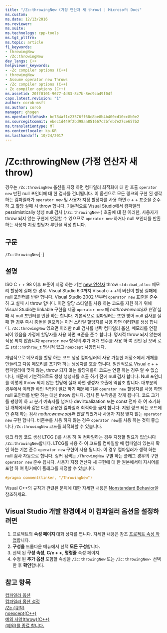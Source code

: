 ```yaml
---
title: "/Zc:throwingNew (가정 연산자 새 throw) | Microsoft Docs"
ms.custom: 
ms.date: 12/13/2016
ms.reviewer: 
ms.suite: 
ms.technology: cpp-tools
ms.tgt_pltfrm: 
ms.topic: article
f1_keywords:
- throwingNew
- /Zc:throwingNew
dev_langs: C++
helpviewer_keywords:
- -Zc compiler options (C++)
- throwingNew
- Assume operator new Throws
- /Zc compiler options (C++)
- Zc compiler options (C++)
ms.assetid: 20ff0101-9677-4d83-8c7b-8ec9ca49f04f
caps.latest.revision: "1"
author: corob-msft
ms.author: corob
manager: ghogen
ms.openlocfilehash: bc784af1c23576ff68c8be8b4b400cd10cc8b0e2
ms.sourcegitcommit: ebec1d449f2bd98aa851667c2bfeb7e27ce657b2
ms.translationtype: MT
ms.contentlocale: ko-KR
ms.lasthandoff: 10/24/2017
---
```

# <a name="zcthrowingnew-assume-operator-new-throws"></a>/Zc:throwingNew (가정 연산자 새 throw)  
경우는 `/Zc:throwingNew` 옵션을 지정 하면 컴파일러 최적화에 대 한 호출 `operator new` 반환 null 포인터에 대 한 검사를 건너뜁니다. 이 옵션으로 모든 링크의 구현 된 생각 하는 컴파일러가 `operator new` 및 사용자 지정 할당자를 사용 하면 c + + 표준을 준수 하 고 할당 실패 시 throw 합니다. 기본적으로 Visual Studio에서 컴파일러 pessimistically 생성 null 검사 (`/Zc:throwingNew-`) 호출에 대 한 이러한, 사용자가 throw 되지 않는 구현에 연결할 수 있으므로 `operator new` 하거나 null 포인터를 반환 하는 사용자 지정 할당자 루틴을 작성 합니다.  
  
## <a name="syntax"></a>구문  
  
`/Zc:throwingNew`[`-`]  
  
## <a name="remarks"></a>설명  
  
ISO C + + 98 이후 표준이 지정 하는 기본 [new 연산자](../../standard-library/new-operators.md#op_new) throw `std::bad_alloc` 메모리 할당에 실패 한 경우. Visual Studio 6.0까지 Visual c + +의 버전이 할당 실패에 null 포인터를 반환 합니다. Visual Studio 2002 년부터 `operator new` 표준을 준수 하 고 실패 시 throw 합니다. 이전 할당 스타일을 사용 하는 코드를 지원 하기 위해 Visual Studio는 linkable 구현을 제공 `operator new` 에 *nothrownew.obj와 연결* 실패 시 null 포인터를 반환 하는 합니다. 기본적으로 컴파일러는 또한 방어 null 검사를 실패 한 경우 즉시 충돌을 일으키는 이전 스타일 할당자를 사용 하면 이러한를 생성 합니다. `/Zc:throwingNew` 있으면 이러한 null 검사를 생략 컴파일러 옵션, 메모리를 연결 되어 있음을 가정에 할당자를 사용 하면 표준을 준수 합니다. 명시적 throw 되지 않는에 적용 되지 않습니다 `operator new` 형식의 추가 매개 변수를 사용 하 여 선언 된 오버 로드 `std::nothrow_t` 명시적 있고 `noexcept` 사양입니다.  
  
개념적으로 메모리를 할당 하는 코드 생성 컴파일러의 사용 가능한 저장소에서 개체를 만들려고 다음 메모리를 초기화 하는 생성자를 호출 합니다. 일반적으로 Visual c + + 컴파일러에 맞지 않는, throw 되지 않는 할당자를이 코드는 연결 하는 경우 알 수 없습니다, 때문에 기본적으로도 생성 생성자를 호출 하기 전에 null 검사 합니다. Null 포인터를 이렇게 throw 되지 않는 할당에 실패 하면 생성자 호출에 역참조 합니다. 대부분의 경우에서 이러한 확인 작업이 필요 하기 때문에 기본 `operator new` 할당자를 사용 하면 null 포인터를 반환 하는 대신 throw 합니다. 검사 든 부작용을 갖게 됩니다. 코드 크기를 팽창이 하 고 분기 예측자를 넘쳐나 devirtualization 또는 const 전파 하 여 초기화 된 개체에서와 같은 다른 유용한 컴파일러 최적화를 금지 합니다. 지원 링크 되는 코드에만 존재 하는 검사 *nothrownew.obj와 연결* 되었거나 사용자 지정 맞지 않는 `operator new` 구현 합니다. 비준수를 사용 하지 않는 경우 `operator new`를 사용 하는 것이 좋습니다 `/Zc:throwingNew` 코드를 최적화할 수 있습니다.  
  
링크 타임 코드 생성 LTCG ()를 사용 하 여 컴파일하는 경우 지정할 필요가 없습니다 `/Zc:throwingNew`합니다. LTCG를 사용 하 여 코드를 컴파일할 때 컴파일러 있는지 확인 하는 기본 준수 `operator new` 구현이 사용 됩니다. 이 경우 컴파일러가 생략 하는 null 검사 자동으로 합니다. 링커 검색는 `/ThrowingNew` 구별 하는 플래그 경우의 구현 `operator new` 준수 됩니다. 사용자 지정 연산자 새 구현에 대 한 원본에서이 지시어를 포함 하 여 링커에이 플래그를 지정할 수 있습니다.  
  
```cpp  
#pragma comment(linker, "/ThrowingNew")  
```  
  
Visual C++의 규칙과 관련된 문제에 대한 자세한 내용은 [Nonstandard Behavior](../../cpp/nonstandard-behavior.md)을 참조하세요.  
  
## <a name="to-set-this-compiler-option-in-the-visual-studio-development-environment"></a>Visual Studio 개발 환경에서 이 컴파일러 옵션을 설정하려면  
1.  프로젝트의 **속성 페이지** 대화 상자를 엽니다. 자세한 내용은 참조 [프로젝트 속성 작업](../../ide/working-with-project-properties.md)합니다.  
2.  **구성을** 드롭다운 메뉴에서 선택 **모든 구성**합니다.  
3.  선택 된 **구성 속성**, **C/c + +**, **명령줄** 속성 페이지.  
4.  수정 된 **추가 옵션** 포함할 속성을 `/Zc:throwingNew` 또는 `/Zc:throwingNew-` 선택한 후 **확인**합니다.  
  
## <a name="see-also"></a>참고 항목  
[컴파일러 옵션](../../build/reference/compiler-options.md)  
[컴파일러 옵션 설정](../../build/reference/setting-compiler-options.md)  
[/Zc (규칙)](../../build/reference/zc-conformance.md)  
[noexcept(C++)](../../cpp/noexcept-cpp.md)  
[예외 사양(throw)(C++)](../../cpp/exception-specifications-throw-cpp.md)  
[(예외)를 종료 합니다.](../../standard-library/exception-functions.md#terminate)  
